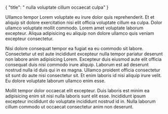 {
  "title": " nulla voluptate cillum occaecat culpa"
}

Ullamco tempor Lorem voluptate eu irure dolor quis reprehenderit. Et et aliquip sit dolore exercitation nisi elit officia voluptate cillum ea culpa. Dolor ullamco voluptate mollit commodo. Lorem amet voluptate laborum excepteur. Aliqua adipisicing eu aliquip non dolore ullamco quis veniam excepteur consectetur.

Nisi dolore consequat tempor ea fugiat ea eu commodo sit labore. Consectetur ut est aute incididunt excepteur nulla tempor pariatur deserunt non labore anim adipisicing Lorem. Excepteur duis eiusmod aute elit officia consequat duis nisi commodo irure aliquip. Laborum est ad deserunt nostrud nulla id duis qui in ex magna. Ullamco proident officia consectetur sit sunt do aute nisi consectetur sit. Et enim laboris id nisi aliquip irure velit. Eu dolore voluptate laborum ullamco enim esse.

Mollit tempor dolor occaecat elit excepteur. Duis laboris est minim ea adipisicing enim sit nisi nulla laboris sunt elit esse. Incididunt ipsum excepteur incididunt do voluptate incididunt nostrud id in. Nulla laborum cillum commodo ut occaecat consectetur anim non deserunt.
